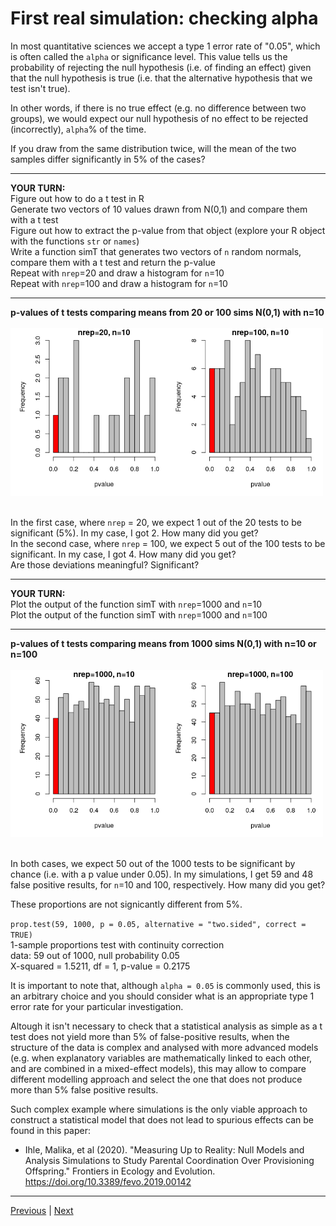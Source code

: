 # First real simulation: checking alpha

In most quantitative sciences we accept a type 1 error rate of "0.05", which is often called the `alpha` or significance level. This value tells us the probability of rejecting the null hypothesis (i.e. of finding an effect) given that the null hypothesis is true (i.e. that the alternative hypothesis that we test isn't true). 

In other words, if there is no true effect (e.g. no difference between two groups), we would expect our null hypothesis of no effect to be rejected (incorrectly), `alpha`% of the time.

If you draw from the same distribution twice, will the mean of the two samples differ significantly in 5% of the cases? 


***

**YOUR TURN:**  
Figure out how to do a t test in R  
Generate two vectors of 10 values drawn from N(0,1) and compare them with a t test  
Figure out how to extract the p-value from that object (explore your R object with the functions `str` or `names`)    
Write a function simT that generates two vectors of `n` random normals, compare them with a t test and return the p-value  
Repeat with `nrep`=20 and draw a histogram for `n`=10  
Repeat with `nrep`=100 and draw a histogram for `n`=10

***

**p-values of t tests comparing means from 20 or 100 sims N(0,1) with n=10**   
<br/>
<img src="./assets/ttest-changing-nrep.png" width="500">  
<br/>


In the first case, where `nrep` = 20, we expect 1 out of the 20 tests to be significant (5%). In my case, I got 2. How many did you get?    
In the second case, where `nrep` = 100, we expect 5 out of the 100 tests to be significant. In my case, I got 4. How many did you get?      
Are those deviations meaningful? Significant? 

***

**YOUR TURN:**  
Plot the output of the function simT with `nrep`=1000 and `n`=10  
Plot the output of the function simT with `nrep`=1000 and `n`=100

***


**p-values of t tests comparing means from 1000 sims N(0,1) with n=10 or n=100**   
<br/>
<img src="./assets/ttest-changing-n.png" width="500">  
<br/>

In both cases, we expect 50 out of the 1000 tests to be significant by chance (i.e. with a p value under 0.05). In my simulations, I get 59 and 48 false positive results, for `n`=10 and 100, respectively. How many did you get?  

These proportions are not signicantly different from 5%. 

`prop.test(59, 1000, p = 0.05, alternative = "two.sided", correct = TRUE)`  
1-sample proportions test with continuity correction  
data:  59 out of 1000, null probability 0.05  
X-squared = 1.5211, df = 1, p-value = 0.2175  

It is important to note that, although `alpha = 0.05` is commonly used, this is an arbitrary choice and you should consider what is an appropriate type 1 error rate for your particular investigation.  

Altough it isn't necessary to check that a statistical analysis as simple as a t test does not yield more than 5% of false-positive results, when the structure of the data is complex and analysed with more advanced models (e.g. when explanatory variables are mathematically linked to each other, and are combined in a mixed-effect models), this may allow to compare different modelling approach and select the one that does not produce more than 5% false positive results.  

Such complex example where simulations is the only viable approach to construct a statistical model that does not lead to spurious effects can be found in this paper:
* Ihle, Malika, et al (2020). "Measuring Up to Reality: Null Models and Analysis Simulations to Study Parental Coordination Over Provisioning Offspring." Frontiers in Ecology and Evolution. https://doi.org/10.3389/fevo.2019.00142 

***

[Previous](./dry-rule.md) | [Next](./check-power.md)


